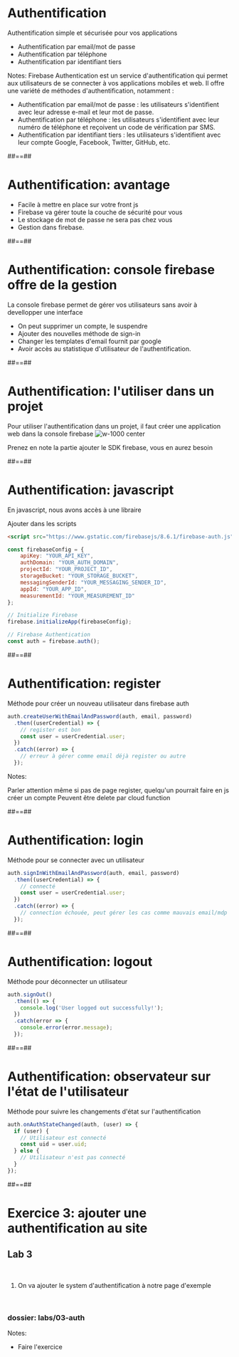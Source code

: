 # Authentification

Authentification simple et sécurisée pour vos applications

* Authentification par email/mot de passe 
* Authentification par téléphone
* Authentification par identifiant tiers
<!-- .element: class="list-fragment" -->

Notes:
Firebase Authentication est un service d'authentification qui permet aux utilisateurs de se connecter à vos applications mobiles et web. Il offre une variété de méthodes d'authentification, notamment :

* Authentification par email/mot de passe : les utilisateurs s'identifient avec leur adresse e-mail et leur mot de passe.
* Authentification par téléphone : les utilisateurs s'identifient avec leur numéro de téléphone et reçoivent un code de vérification par SMS.
* Authentification par identifiant tiers : les utilisateurs s'identifient avec leur compte Google, Facebook, Twitter, GitHub, etc.


##==##

# Authentification: avantage

* Facile à mettre en place sur votre front js
* Firebase va gérer toute la couche de sécurité pour vous
* Le stockage de mot de passe ne sera pas chez vous
* Gestion dans firebase.
<!-- .element: class="list-fragment" -->

##==##

# Authentification: console firebase offre de la gestion

La console firebase permet de gérer vos utilisateurs sans avoir à devellopper une interface

* On peut supprimer un compte, le suspendre
* Ajouter des nouvelles méthode de sign-in 
* Changer les templates d'email fournit par google
* Avoir accès au statistique d'utilisateur de l'authentification.
<!-- .element: class="list-fragment" -->

##==##

# Authentification: l'utiliser dans un projet

Pour utiliser l'authentification dans un projet, il faut créer une application web dans la console firebase
![w-1000 center](./assets/images/ajouter_application.png)

Prenez en note la partie ajouter le SDK firebase, vous en aurez besoin

##==##
<!-- .slide: class="with-code consolas" -->

# Authentification: javascript

En javascript, nous avons accès à une libraire

Ajouter dans les scripts

```html
<script src="https://www.gstatic.com/firebasejs/8.6.1/firebase-auth.js"></script>
```

```js
const firebaseConfig = {
    apiKey: "YOUR_API_KEY",
    authDomain: "YOUR_AUTH_DOMAIN",
    projectId: "YOUR_PROJECT_ID",
    storageBucket: "YOUR_STORAGE_BUCKET",
    messagingSenderId: "YOUR_MESSAGING_SENDER_ID",
    appId: "YOUR_APP_ID",
    measurementId: "YOUR_MEASUREMENT_ID"
};

// Initialize Firebase
firebase.initializeApp(firebaseConfig);

// Firebase Authentication
const auth = firebase.auth();
```

##==##

<!-- .slide: class="with-code consolas" -->

# Authentification: register

Méthode pour créer un nouveau utilisateur dans firebase auth

```js
auth.createUserWithEmailAndPassword(auth, email, password)
  .then((userCredential) => {
    // register est bon
    const user = userCredential.user;
  })
  .catch((error) => {
    // erreur à gérer comme email déjà register ou autre
  });
```
<!-- .element: class="big-code" -->

Notes:

Parler attention même si pas de page register, quelqu'un pourrait faire en js créer un compte
Peuvent être delete par cloud function

##==##

<!-- .slide: class="with-code consolas" -->

# Authentification: login

Méthode pour se connecter avec un utilisateur

```js
auth.signInWithEmailAndPassword(auth, email, password)
  .then((userCredential) => {
    // connecté
    const user = userCredential.user;
  })
  .catch((error) => {
    // connection échouée, peut gérer les cas comme mauvais email/mdp
  });
```
<!-- .element: class="big-code" -->

##==##
<!-- .slide: class="with-code consolas" -->
# Authentification: logout

Méthode pour déconnecter un utilisateur

```js
auth.signOut()
  .then(() => {
    console.log('User logged out successfully!');
  })
  .catch(error => {
    console.error(error.message);
  });
```
<!-- .element: class="big-code" -->

##==##
<!-- .slide: class="with-code consolas" -->

# Authentification: observateur sur l'état de l'utilisateur

Méthode pour suivre les changements d'état sur l'authentification

```js
auth.onAuthStateChanged(auth, (user) => {
  if (user) {
    // Utilisateur est connecté
    const uid = user.uid;
  } else {
    // Utilisateur n'est pas connecté
  }
});
```
<!-- .element: class="big-code" -->

##==##


<!-- .slide: class="exercice" -->

# Exercice 3: ajouter une authentification au site

## Lab 3

<br>

1. On va ajouter le system d'authentification à notre page d'exemple

<br>

### dossier: labs/03-auth

Notes:

- Faire l'exercice
